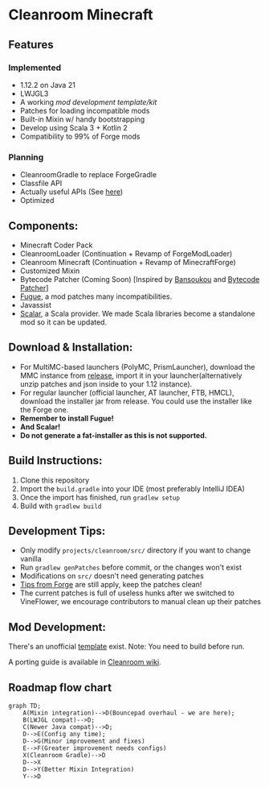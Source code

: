 # Cleanroom Minecraft

## Features
### Implemented

- 1.12.2 on Java 21
- LWJGL3
- A working *mod development template/kit*
- Patches for loading incompatible mods
- Built-in Mixin w/ handy bootstrapping
- Develop using Scala 3 + Kotlin 2
- Compatibility to 99% of Forge mods

### Planning

- CleanroomGradle to replace ForgeGradle
- Classfile API
- Actually useful APIs (See [here](https://github.com/orgs/CleanroomMC/projects/4/))
- Optimized

## Components:

- Minecraft Coder Pack
- CleanroomLoader (Continuation + Revamp of ForgeModLoader)
- Cleanroom Minecraft (Continuation + Revamp of MinecraftForge)
- Customized Mixin
- Bytecode Patcher (Coming Soon) \[Inspired by [Bansoukou](https://github.com/LoliKingdom/Bansoukou) and [Bytecode Patcher](https://github.com/jbredwards/Bytecode-Patcher)]
- [Fugue](https://github.com/CleanroomMC/Fugue), a mod patches many incompatibilities.
- Javassist
- [Scalar](https://github.com/CleanroomMC/Scalar/releases/tag/2.11.1), a Scala provider. We made Scala libraries become a standalone mod so it can be updated.

## Download & Installation:

- For MultiMC-based launchers (PolyMC, PrismLauncher), download the MMC instance from [release](https://github.com/CleanroomMC/Cleanroom/releases), import it in your launcher(alternatively unzip patches and json inside to your 1.12 instance).
- For regular launcher (official launcher, AT launcher, FTB, HMCL), download the installer jar from release. You could use the installer like the Forge one.
- **Remember to install Fugue!**
- **And Scalar!**
- **Do not generate a fat-installer as this is not supported.**

## Build Instructions:

1. Clone this repository
2. Import the `build.gradle` into your IDE (most preferably IntelliJ IDEA)
3. Once the import has finished, run `gradlew setup`
4. Build with `gradlew build`

## Development Tips:

- Only modify `projects/cleanroom/src/` directory if you want to change vanilla
- Run `gradlew genPatches` before commit, or the changes won't exist
- Modifications on `src/` doesn't need generating patches
- [Tips from Forge](https://github.com/MinecraftForge/MinecraftForge/wiki/If-you-want-to-contribute-to-Forge) are still apply, keep the patches clean!
- The current patches is full of useless hunks after we switched to VineFlower, we encourage contributors to manual clean up their patches

## Mod Development:

There's an unofficial [template](https://github.com/kappa-maintainer/ExampleMod-1.12.2-FG5) exist. Note: You need to build before run.

A porting guide is available in [Cleanroom wiki](https://cleanroommc.com/wiki/cleanroom-mod-development/introduction).

## Roadmap flow chart

```mermaid
graph TD;
    A(Mixin integration)-->D(Bouncepad overhaul - we are here);
    B(LWJGL compat)-->D;
    C(Newer Java compat)-->D;
    D-->E(Config any time);
    D-->G(Minor improvement and fixes)
    E-->F(Greater improvement needs configs)
    X(Cleanroom Gradle)-->D
    D-->X
    D-->Y(Better Mixin Integration)
    Y-->D
```
